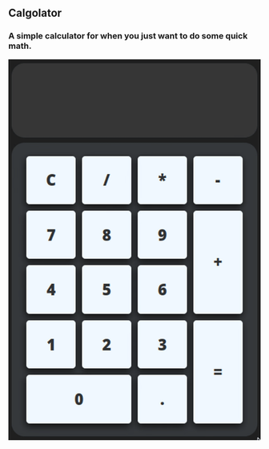 ## Calgolator

### A simple calculator for when you just want to do some quick math.

![](https://github.com/Hazem-Rouatbi/Calgorator/blob/main/src/assets/Recording.gif)
